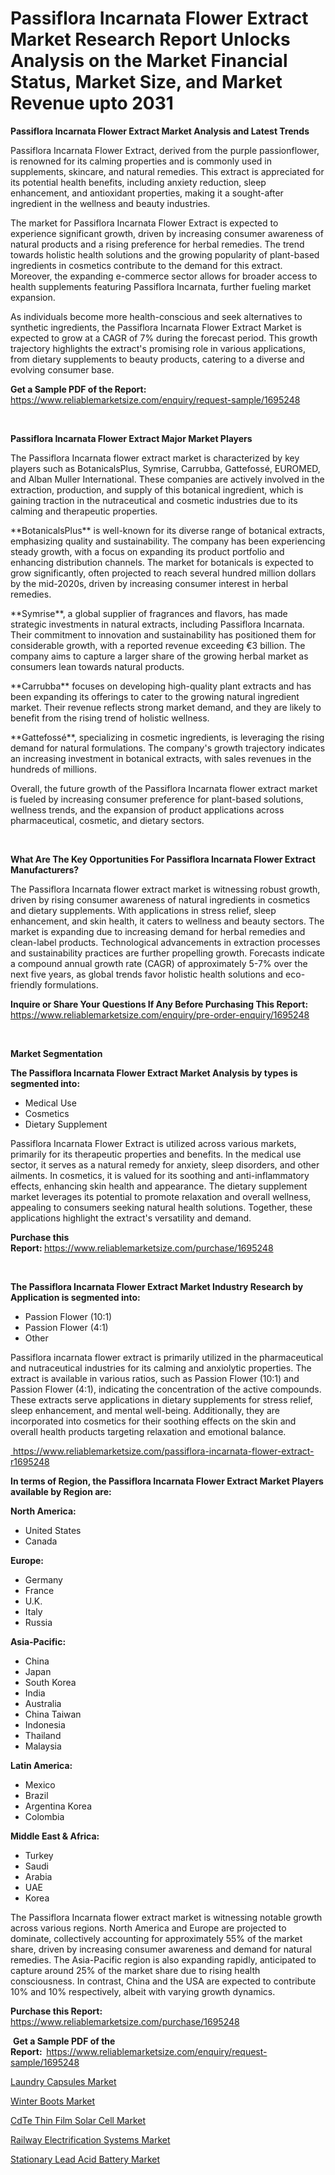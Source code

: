 <p><h1>Passiflora Incarnata Flower Extract Market Research Report Unlocks Analysis on the Market Financial Status, Market Size, and Market Revenue upto 2031</h1></p><p><strong>Passiflora Incarnata Flower Extract Market Analysis and Latest Trends</strong></p>
<p><p>Passiflora Incarnata Flower Extract, derived from the purple passionflower, is renowned for its calming properties and is commonly used in supplements, skincare, and natural remedies. This extract is appreciated for its potential health benefits, including anxiety reduction, sleep enhancement, and antioxidant properties, making it a sought-after ingredient in the wellness and beauty industries.</p><p>The market for Passiflora Incarnata Flower Extract is expected to experience significant growth, driven by increasing consumer awareness of natural products and a rising preference for herbal remedies. The trend towards holistic health solutions and the growing popularity of plant-based ingredients in cosmetics contribute to the demand for this extract. Moreover, the expanding e-commerce sector allows for broader access to health supplements featuring Passiflora Incarnata, further fueling market expansion.</p><p>As individuals become more health-conscious and seek alternatives to synthetic ingredients, the Passiflora Incarnata Flower Extract Market is expected to grow at a CAGR of 7% during the forecast period. This growth trajectory highlights the extract's promising role in various applications, from dietary supplements to beauty products, catering to a diverse and evolving consumer base.</p></p>
<p><strong>Get a Sample PDF of the Report:&nbsp;</strong> <a href="https://www.reliablemarketsize.com/enquiry/request-sample/1695248?utm_campaign=1103&utm_medium=2&utm_source=Github&utm_content=ia&utm_term=07102024&utm_id=passiflora-incarnata-flower-extract">https://www.reliablemarketsize.com/enquiry/request-sample/1695248</a></p>
<p>&nbsp;</p>
<p><strong>Passiflora Incarnata Flower Extract Major Market Players</strong></p>
<p><p>The Passiflora Incarnata flower extract market is characterized by key players such as BotanicalsPlus, Symrise, Carrubba, Gattefossé, EUROMED, and Alban Muller International. These companies are actively involved in the extraction, production, and supply of this botanical ingredient, which is gaining traction in the nutraceutical and cosmetic industries due to its calming and therapeutic properties.</p><p>**BotanicalsPlus** is well-known for its diverse range of botanical extracts, emphasizing quality and sustainability. The company has been experiencing steady growth, with a focus on expanding its product portfolio and enhancing distribution channels. The market for botanicals is expected to grow significantly, often projected to reach several hundred million dollars by the mid-2020s, driven by increasing consumer interest in herbal remedies.</p><p>**Symrise**, a global supplier of fragrances and flavors, has made strategic investments in natural extracts, including Passiflora Incarnata. Their commitment to innovation and sustainability has positioned them for considerable growth, with a reported revenue exceeding €3 billion. The company aims to capture a larger share of the growing herbal market as consumers lean towards natural products.</p><p>**Carrubba** focuses on developing high-quality plant extracts and has been expanding its offerings to cater to the growing natural ingredient market. Their revenue reflects strong market demand, and they are likely to benefit from the rising trend of holistic wellness.</p><p>**Gattefossé**, specializing in cosmetic ingredients, is leveraging the rising demand for natural formulations. The company's growth trajectory indicates an increasing investment in botanical extracts, with sales revenues in the hundreds of millions.</p><p>Overall, the future growth of the Passiflora Incarnata flower extract market is fueled by increasing consumer preference for plant-based solutions, wellness trends, and the expansion of product applications across pharmaceutical, cosmetic, and dietary sectors.</p></p>
<p>&nbsp;</p>
<p><strong>What Are The Key Opportunities For Passiflora Incarnata Flower Extract Manufacturers?</strong></p>
<p><p>The Passiflora Incarnata flower extract market is witnessing robust growth, driven by rising consumer awareness of natural ingredients in cosmetics and dietary supplements. With applications in stress relief, sleep enhancement, and skin health, it caters to wellness and beauty sectors. The market is expanding due to increasing demand for herbal remedies and clean-label products. Technological advancements in extraction processes and sustainability practices are further propelling growth. Forecasts indicate a compound annual growth rate (CAGR) of approximately 5-7% over the next five years, as global trends favor holistic health solutions and eco-friendly formulations.</p></p>
<p><strong>Inquire or Share Your Questions If Any Before Purchasing This Report:</strong> <a href="https://www.reliablemarketsize.com/enquiry/pre-order-enquiry/1695248?utm_campaign=1103&utm_medium=2&utm_source=Github&utm_content=ia&utm_term=07102024&utm_id=passiflora-incarnata-flower-extract">https://www.reliablemarketsize.com/enquiry/pre-order-enquiry/1695248</a></p>
<p>&nbsp;</p>
<p><strong>Market Segmentation</strong></p>
<p><strong>The Passiflora Incarnata Flower Extract Market Analysis by types is segmented into:</strong></p>
<p><ul><li>Medical Use</li><li>Cosmetics</li><li>Dietary Supplement</li></ul></p>
<p><p>Passiflora Incarnata Flower Extract is utilized across various markets, primarily for its therapeutic properties and benefits. In the medical use sector, it serves as a natural remedy for anxiety, sleep disorders, and other ailments. In cosmetics, it is valued for its soothing and anti-inflammatory effects, enhancing skin health and appearance. The dietary supplement market leverages its potential to promote relaxation and overall wellness, appealing to consumers seeking natural health solutions. Together, these applications highlight the extract's versatility and demand.</p></p>
<p><strong>Purchase this Report:&nbsp;</strong><a href="https://www.reliablemarketsize.com/purchase/1695248?utm_campaign=1103&utm_medium=2&utm_source=Github&utm_content=ia&utm_term=07102024&utm_id=passiflora-incarnata-flower-extract">https://www.reliablemarketsize.com/purchase/1695248</a></p>
<p>&nbsp;</p>
<p><strong>The Passiflora Incarnata Flower Extract Market Industry Research by Application is segmented into:</strong></p>
<p><ul><li>Passion Flower (10:1)</li><li>Passion Flower (4:1)</li><li>Other</li></ul></p>
<p><p>Passiflora incarnata flower extract is primarily utilized in the pharmaceutical and nutraceutical industries for its calming and anxiolytic properties. The extract is available in various ratios, such as Passion Flower (10:1) and Passion Flower (4:1), indicating the concentration of the active compounds. These extracts serve applications in dietary supplements for stress relief, sleep enhancement, and mental well-being. Additionally, they are incorporated into cosmetics for their soothing effects on the skin and overall health products targeting relaxation and emotional balance.</p></p>
<p><a href="https://www.reliablemarketsize.com/passiflora-incarnata-flower-extract-r1695248?utm_campaign=1103&utm_medium=2&utm_source=Github&utm_content=ia&utm_term=07102024&utm_id=passiflora-incarnata-flower-extract">&nbsp;https://www.reliablemarketsize.com/passiflora-incarnata-flower-extract-r1695248</a></p>
<p><strong>In terms of Region, the Passiflora Incarnata Flower Extract Market Players available by Region are:</strong></p>
<p>
    <p> <strong> North America: </strong>
        <ul>
            <li>United States</li>
            <li>Canada</li>
        </ul>
        </p> 
    <p> <strong> Europe: </strong>
        <ul>
            <li>Germany</li>
            <li>France</li>
            <li>U.K.</li>
            <li>Italy</li>
            <li>Russia</li>
        </ul>
        </p> 
    <p> <strong> Asia-Pacific: </strong>
        <ul>
            <li>China</li>
            <li>Japan</li>
            <li>South Korea</li>
            <li>India</li>
            <li>Australia</li>
            <li>China Taiwan</li>
            <li>Indonesia</li>
            <li>Thailand</li>
            <li>Malaysia</li>
        </ul>
        </p> 
    <p> <strong> Latin America: </strong>
        <ul>
            <li>Mexico</li>
            <li>Brazil</li>
            <li>Argentina Korea</li>
            <li>Colombia</li>
        </ul>
        </p> 
    <p> <strong> Middle East & Africa: </strong>
        <ul>
            <li>Turkey</li>
            <li>Saudi</li>
            <li>Arabia</li>
            <li>UAE</li>
            <li>Korea</li>
        </ul>
    </p>
    </p>
<p><p>The Passiflora Incarnata flower extract market is witnessing notable growth across various regions. North America and Europe are projected to dominate, collectively accounting for approximately 55% of the market share, driven by increasing consumer awareness and demand for natural remedies. The Asia-Pacific region is also expanding rapidly, anticipated to capture around 25% of the market share due to rising health consciousness. In contrast, China and the USA are expected to contribute 10% and 10% respectively, albeit with varying growth dynamics.</p></p>
<p><strong>Purchase this Report: </strong><a href="https://www.reliablemarketsize.com/purchase/1695248?utm_campaign=1103&utm_medium=2&utm_source=Github&utm_content=ia&utm_term=07102024&utm_id=passiflora-incarnata-flower-extract">https://www.reliablemarketsize.com/purchase/1695248</a></p>
<p>&nbsp;<strong>Get a Sample PDF of the Report:&nbsp;&nbsp;</strong><a href="https://www.reliablemarketsize.com/enquiry/request-sample/1695248?utm_campaign=1103&utm_medium=2&utm_source=Github&utm_content=ia&utm_term=07102024&utm_id=passiflora-incarnata-flower-extract">https://www.reliablemarketsize.com/enquiry/request-sample/1695248</a></p>
<p><strong></strong></p>
<p><p><a href="https://www.linkedin.com/pulse/laundry-capsules-market-segmentation-geographical-regions-muglc?utm_campaign=1103&utm_medium=2&utm_source=Github&utm_content=ia&utm_term=07102024&utm_id=passiflora-incarnata-flower-extract">Laundry Capsules Market</a></p><p><a href="https://www.linkedin.com/pulse/winter-boots-industry-analysis-report-its-market-size-growing-qhstc?utm_campaign=1103&utm_medium=2&utm_source=Github&utm_content=ia&utm_term=07102024&utm_id=passiflora-incarnata-flower-extract">Winter Boots Market</a></p><p><a href="https://issuu.com/reportprime-2/docs/cdte-thin-film-solar-cell-market-si_3a97f2aaed09b2?utm_campaign=1103&utm_medium=2&utm_source=Github&utm_content=ia&utm_term=07102024&utm_id=passiflora-incarnata-flower-extract">CdTe Thin Film Solar Cell Market</a></p><p><a href="https://www.linkedin.com/pulse/railway-electrification-systems-market-research-report-woh2f?utm_campaign=1103&utm_medium=2&utm_source=Github&utm_content=ia&utm_term=07102024&utm_id=passiflora-incarnata-flower-extract">Railway Electrification Systems Market</a></p><p><a href="https://issuu.com/reportprime-2/docs/stationary-lead-acid-battery-market_8411df4b6ef7d8?utm_campaign=1103&utm_medium=2&utm_source=Github&utm_content=ia&utm_term=07102024&utm_id=passiflora-incarnata-flower-extract">Stationary Lead Acid Battery Market</a></p></p>